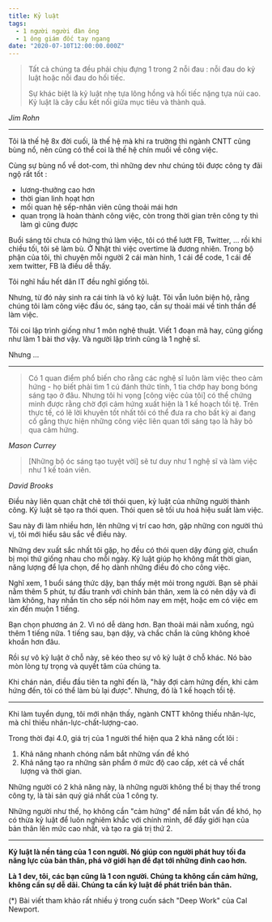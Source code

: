 ```yaml
---
title: Kỷ luật
tags:
  - 1 người người đàn ông
  - 1 ông giám đốc tay ngang
date: "2020-07-10T12:00:00.000Z"
---
```


> Tất cả chúng ta đều phải chịu đựng 1 trong 2 nỗi đau : nỗi đau do kỷ luật hoặc nỗi đau do hối tiếc. 
> 
> Sự khác biệt là kỷ luật nhẹ tựa lông hồng và hối tiếc nặng tựa núi cao. Kỷ luật là cây cầu kết nối giữa mục tiêu và thành quả. 

*Jim Rohn*

---
Tôi là thế hệ 8x đời cuối, là thế hệ mà khi ra trường thì ngành CNTT cũng bùng nổ, nên cũng có thể coi là thế hệ chín muồi về công việc. 

Cùng sự bùng nổ về dot-com, thì những dev như chúng tôi được công ty đãi ngộ rất tốt : 
- lương-thưởng cao hơn
- thời gian linh hoạt hơn
- mối quan hệ sếp-nhân viên cũng thoải mái hơn
- quan trọng là hoàn thành công việc, còn trong thời gian trên công ty thì làm gì cũng được

Buổi sáng tôi chưa có hứng thú làm việc, tôi có thể lướt FB, Twitter, ... rồi khi chiều tối, tôi sẽ làm bù. Ở Nhật thì việc overtime là đương nhiên. 
Trong bộ phận của tôi, thì chuyện mỗi người 2 cái màn hình, 1 cái để code, 1 cái để xem twitter, FB là điều dễ thấy. 

Tôi nghĩ hầu hết dân IT đều nghĩ giống tôi. 

Nhưng, từ đó nảy sinh ra cái tính là vô kỷ luật. Tôi vẫn luôn biện hộ, rằng chúng tôi làm công việc đầu óc, sáng tạo, cần sự thoải mái về tinh thần để làm việc. 

Tôi coi lập trình giống như 1 môn nghệ thuật. 
Viết 1 đoạn mã hay, cũng giống như làm 1 bài thơ vậy. 
Và người lập trình cũng là 1 nghệ sĩ. 

Nhưng ...

---

> Có 1 quan điểm phổ biến cho rằng các nghệ sĩ luôn làm việc theo cảm hứng - họ biết phải tìm 1 cú đánh thức tỉnh, 1 tia chớp hay bong bóng sáng tạo ở đâu. Nhưng tôi hi vọng [công việc của tôi] có thể chứng minh được rằng chờ đợi cảm hứng xuất hiện là 1 kế hoạch tồi tệ. Trên thực tế, có lẽ lời khuyên tốt nhất tôi có thể đưa ra cho bất kỳ ai đang cố gắng thực hiện những công việc liên quan tới sáng tạo là hãy bỏ qua cảm hứng. 

*Mason Currey*

> [Những bộ óc sáng tạo tuyệt vời] sẽ tư duy như 1 nghệ sĩ và làm việc như 1 kế toán viên. 

*David Brooks*

Điều này liên quan chặt chẽ tới thói quen, kỷ luật của những người thành công. Kỷ luật sẽ tạo ra thói quen. Thói quen sẽ tối ưu hoá hiệu suất làm việc. 

Sau này đi làm nhiều hơn, lên những vị trí cao hơn, gặp những con người thú vị, tôi mới hiểu sâu sắc về điều này. 

Những dev xuất sắc nhất tôi gặp, họ đều có thói quen dậy đúng giờ, chuẩn bị mọi thứ giống nhau cho mỗi ngày. Kỷ luật giúp họ không mất thời gian, năng lượng để lựa chọn, để họ dành những điều đó cho công việc. 

Nghĩ xem, 1 buổi sáng thức dậy, bạn thấy mệt mỏi trong người. Bạn sẽ phải nằm thêm 5 phút, tự đấu tranh với chính bản thân, xem là có nên dậy và đi làm không, hay nhắn tin cho sếp nói hôm nay em mệt, hoặc em có việc em xin đến muộn 1 tiếng. 

Bạn chọn phương án 2. Vì nó dễ dàng hơn. Bạn thoải mái nằm xuống, ngủ thêm 1 tiếng nữa. 1 tiếng sau, bạn dậy, và chắc chắn là cũng không khoẻ khoắn hơn đâu. 

Rồi sự vô kỷ luật ở chỗ này, sẽ kéo theo sự vô kỷ luật ở chỗ khác. Nó bào mòn lòng tự trọng và quyết tâm của chúng ta. 

Khi chán nản, điều đầu tiên ta nghĩ đến là, "hãy đợi cảm hứng đến, khi cảm hứng đến, tôi có thể làm bù lại được". Nhưng, đó là 1 kế hoạch tồi tệ. 

---

Khi làm tuyển dụng, tôi mới nhận thấy, ngành CNTT không thiếu nhân-lực, mà chỉ thiếu nhân-lực-chất-lượng-cao. 

Trong thời đại 4.0, giá trị của 1 người thể hiện qua 2 khả năng cốt lõi :
1. Khả năng nhanh chóng nắm bắt những vấn đề khó
2. Khả năng tạo ra những sản phẩm ở mức độ cao cấp, xét cả về chất lượng và thời gian. 

Những người có 2 khả năng này, là những người không thể bị thay thế trong công ty, là tài sản quý giá nhất của 1 công ty. 

Những người như thế, họ không cần "cảm hứng" để nắm bắt vấn đề khó, họ có thừa kỷ luật để luôn nghiêm khắc với chính mình, để đẩy giới hạn của bản thân lên mức cao nhất, và tạo ra giá trị thứ 2. 

---
**Kỷ luật là nền tảng của 1 con người. Nó giúp con người phát huy tối đa năng lực của bản thân, phá vỡ giới hạn để đạt tới những đỉnh cao hơn.**

**Là 1 dev, tôi, các bạn cũng là 1 con người. Chúng ta không cần cảm hứng, không cần sự dễ dãi. Chúng ta cần kỷ luật để phát triển bản thân.**

(*) Bài viết tham khảo rất nhiều ý trong cuốn sách "Deep Work" của Cal Newport.

